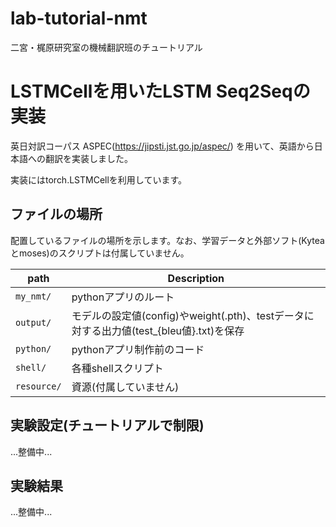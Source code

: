 # lab-tutorial-nmt
二宮・梶原研究室の機械翻訳班のチュートリアル

# LSTMCellを用いたLSTM Seq2Seqの実装
英日対訳コーパス ASPEC(https://jipsti.jst.go.jp/aspec/) を用いて、英語から日本語への翻訳を実装しました。

実装にはtorch.LSTMCellを利用しています。
## ファイルの場所
配置しているファイルの場所を示します。なお、学習データと外部ソフト(Kyteaとmoses)のスクリプトは付属していません。

| path | Description |
| --- | --- |
| `my_nmt/` | pythonアプリのルート |
| `output/` | モデルの設定値(config)やweight(.pth)、testデータに対する出力値(test_{bleu値}.txt)を保存 |
| `python/` | pythonアプリ制作前のコード |
| `shell/` | 各種shellスクリプト |
| `resource/` | 資源(付属していません) |

## 実験設定(チュートリアルで制限)
...整備中...

## 実験結果
...整備中...
